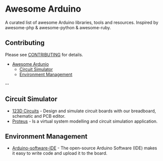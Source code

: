 # Awesome Arduino

A curated list of awesome Arduino libraries, tools and resources. Inspired by
awesome-php & awesome-python & awesome-ruby.

## Contributing
Please see [CONTRIBUTING](https://github.com/krescruz/awesome-arduino/blob/master/CONTRIBUTING.md) for details.

- [Awesome Ardunio](#awesome-arduino)
    - [Circuit Simulator](#circuit-simulator)
    - [Environment Management](#environment-management)

--

## Circuit Simulator

* [123D Circuits](http://123d.circuits.io/) - Design and simulate circuit boards with our breadboard,
schematic and PCB editor.
* [Proteus](http://www.labcenter.com/download/prodemo_download.cfm) - Is a virtual system modelling and
circuit simulation application.

## Environment Management

* [Arduino-software-IDE](http://www.arduino.cc/en/Main/Software) - The open-source Arduino Software (IDE)
makes it easy to write code and upload it to the board.
